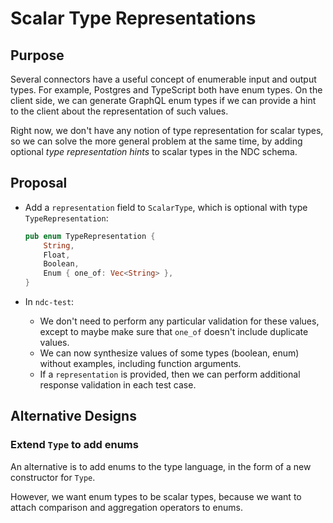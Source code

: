 # Scalar Type Representations

## Purpose

Several connectors have a useful concept of enumerable input and output types. For example, Postgres and TypeScript both have enum types. On the client side, we can generate GraphQL enum types if we can provide a hint to the client about the representation of such values.

Right now, we don't have any notion of type representation for scalar types, so we can solve the more general problem at the same time, by adding optional _type representation hints_ to scalar types in the NDC schema.

## Proposal

- Add a `representation` field to `ScalarType`, which is optional with type `TypeRepresentation`:

    ```rust
    pub enum TypeRepresentation {
        String,
        Float,
        Boolean,
        Enum { one_of: Vec<String> },
    }
    ```
- In `ndc-test`:
  - We don't need to perform any particular validation for these values, except to maybe make sure that `one_of` doesn't include duplicate values.
  - We can now synthesize values of some types (boolean, enum) without examples, including function arguments.
  - If a `representation` is provided, then we can perform additional response validation in each test case.

## Alternative Designs

### Extend `Type` to add enums

An alternative is to add enums to the type language, in the form of a new constructor for `Type`.

However, we want enum types to be scalar types, because we want to attach comparison and aggregation operators to enums.